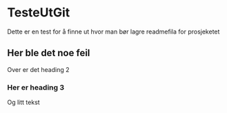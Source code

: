 # TesteUtGit
Dette er en test for å finne ut hvor man bør lagre readmefila for prosjeketet

## Her ble det noe feil
Over er det heading 2

### Her er heading 3
Og litt tekst


